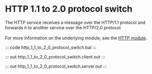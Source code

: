 # HTTP 1.1 to 2.0 protocol switch

The HTTP service receives a message over the HTTP/1.1 protocol and forwards it
to another service over the HTTP/2.0 protocol.<br/><br/>
For more information on the underlying module, 
see the [HTTP module](https://lib.ballerina.io/ballerina/http/latest/).

::: code http_1_1_to_2_0_protocol_switch.bal :::

::: out http_1_1_to_2_0_protocol_switch.client.out :::

::: out http_1_1_to_2_0_protocol_switch.server.out :::